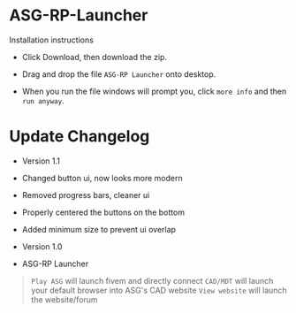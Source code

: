 # ASG-RP-Launcher

Installation instructions
 - Click Download, then download the zip.
 
 - Drag and drop the file `ASG-RP Launcher` onto desktop.
 
 - When you run the file windows will prompt you, click `more info` and then `run anyway`.
 
 # Update Changelog
 - Version 1.1
  - Changed button ui, now looks more modern
  - Removed progress bars, cleaner ui
  - Properly centered the buttons on the bottom
  - Added minimum size to prevent ui overlap
  
 - Version 1.0 
  - ASG-RP Launcher 
   > `Play ASG` will launch fivem and directly connect 
   > `CAD/MDT` will launch your default browser into ASG's CAD website
   > `View website` will launch the website/forum 
